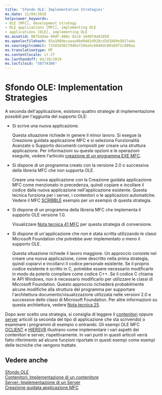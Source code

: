 ```yaml
---
title: 'Sfondo OLE: Implementation Strategies'
ms.date: 11/04/2016
helpviewer_keywords:
- OLE [MFC], development strategy
- OLE applications [MFC], implementing OLE
- applications [OLE], implementing OLE
ms.assetid: 0875ddae-99df-488c-82c6-164074a81058
ms.openlocfilehash: 83a1089ecaaaa9bd0dd1d928cd3d1869e5017a4a
ms.sourcegitcommit: 72583d30170d6ef29ea5c6848dc00169f2c909aa
ms.translationtype: MT
ms.contentlocale: it-IT
ms.lasthandoff: 04/18/2019
ms.locfileid: "58774386"
---
```

# <a name="ole-background-implementation-strategies"></a>Sfondo OLE: Implementation Strategies

A seconda dell'applicazione, esistono quattro strategie di implementazione possibili per l'aggiunta del supporto OLE:

- Si scrive una nuova applicazione.

   Questa situazione richiede in genere il minor lavoro. Si esegue la Creazione guidata applicazione MFC e si seleziona Funzionalità Avanzate o Supporto documenti compositi per creare una struttura applicazione. Per informazioni su queste opzioni e le operazioni eseguite, vedere l'articolo [creazione di un programma EXE MFC](../mfc/reference/mfc-application-wizard.md).

- Si dispone di un programma creato con la versione 2.0 o successiva della libreria MFC che non supporta OLE.

   Creare una nuova applicazione con la Creazione guidata applicazione MFC come menzionato in precedenza, quindi copiare e incollare il codice dalla nuova applicazione nell'applicazione esistente. Questa tecnica funziona per i server, i contenitori o le applicazioni automatiche. Vedere il MFC [SCRIBBLE](../overview/visual-cpp-samples.md) esempio per un esempio di questa strategia.

- Si dispone di un programma della libreria MFC che implementa il supporto OLE versione 1.0.

   Visualizzare [Nota tecnica 41 MFC](../mfc/tn041-mfc-ole1-migration-to-mfc-ole-2.md) per questa strategia di conversione.

- Si dispone di un'applicazione che non è stata scritta utilizzando le classi Microsoft Foundation che potrebbe aver implementato o meno il supporto OLE.

   Questa situazione richiede il lavoro maggiore. Un approccio consiste nel creare una nuova applicazione, come descritto nella prima strategia, quindi copiarvi e incollarvi il codice personale esistente. Se il proprio codice esistente è scritto in C, potrebbe essere necessario modificarlo in modo da poterlo compilare come codice C++. Se il codice C chiama le API Windows, non è necessario modificarlo per utilizzare le classi di Microsoft Foundation. Questo approccio richiederà probabilmente alcune modifiche alla struttura del programma per supportare l'architettura documento/visualizzazione utilizzata nelle versioni 2.0 e successive delle classi di Microsoft Foundation. Per altre informazioni su questa architettura, vedere [Nota tecnica 25](../mfc/tn025-document-view-and-frame-creation.md).

Dopo aver scelto una strategia, si consiglia di leggere il [contenitori](../mfc/containers.md) oppure [server](../mfc/servers.md) articoli (a seconda del tipo di applicazione che sta scrivendo) o esaminare i programmi di esempio o entrambi. Gli esempi OLE MFC [OCLIENT](../overview/visual-cpp-samples.md) e [HIERSVR](../overview/visual-cpp-samples.md) illustrano come implementare i vari aspetti dei contenitori e server, rispettivamente. In vari punti in questi articoli verrà fatto riferimento ad alcune funzioni riportate in questi esempi come esempi delle tecniche che vengono trattate.

## <a name="see-also"></a>Vedere anche

[Sfondo OLE](../mfc/ole-background.md)<br/>
[Contenitori: Implementazione di un contenitore](../mfc/containers-implementing-a-container.md)<br/>
[Server: Implementazione di un Server](../mfc/servers-implementing-a-server.md)<br/>
[Creazione guidata applicazione MFC](../mfc/reference/mfc-application-wizard.md)
